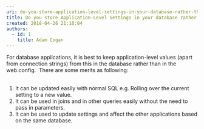 ```yaml
---
uri: do-you-store-application-level-settings-in-your-database-rather-than-configuration-files-when-possible
title: Do you store Application-Level Settings in your database rather than configuration files when possible?
created: 2018-04-26 21:16:04
authors:
  - id: 1
    title: Adam Cogan
---
```





<span class='intro'> For database applications, it is best to keep application-level values (apart from connection strings) from this in the database rather than in the web.config.&#160; There are some merits as following&#58;<br><br> </span>

<ol><li>It can be updated easily with normal SQL e.g. Rolling over the current setting to a new value.<br></li><li>It can be used in joins and in other queries easily without the need to pass in parameters.</li><li>It can be used to update settings and affect the other applications based on the same database.​​<br></li></ol>


